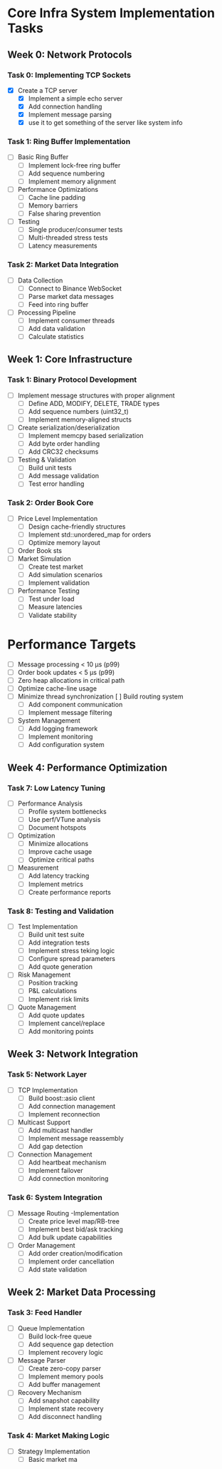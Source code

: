 # Core Infra System Implementation Tasks

## Week 0: Network Protocols

### Task 0: Implementing TCP Sockets
- [x] Create a TCP server
  - [x] Implement a simple echo server
  - [x] Add connection handling
  - [x] Implement message parsing
  - [x] use it to get something of the server like system info

### Task 1: Ring Buffer Implementation
- [ ] Basic Ring Buffer
  - [ ] Implement lock-free ring buffer
  - [ ] Add sequence numbering
  - [ ] Implement memory alignment
- [ ] Performance Optimizations
  - [ ] Cache line padding
  - [ ] Memory barriers
  - [ ] False sharing prevention
- [ ] Testing
  - [ ] Single producer/consumer tests
  - [ ] Multi-threaded stress tests
  - [ ] Latency measurements

### Task 2: Market Data Integration
- [ ] Data Collection
  - [ ] Connect to Binance WebSocket
  - [ ] Parse market data messages
  - [ ] Feed into ring buffer
- [ ] Processing Pipeline
  - [ ] Implement consumer threads
  - [ ] Add data validation
  - [ ] Calculate statistics

## Week 1: Core Infrastructure

### Task 1: Binary Protocol Development
- [ ] Implement message structures with proper alignment
  - [ ] Define ADD, MODIFY, DELETE, TRADE types
  - [ ] Add sequence numbers (uint32_t)
  - [ ] Implement memory-aligned structs
- [ ] Create serialization/deserialization
  - [ ] Implement memcpy based serialization
  - [ ] Add byte order handling
  - [ ] Add CRC32 checksums
- [ ] Testing & Validation
  - [ ] Build unit tests
  - [ ] Add message validation
  - [ ] Test error handling

### Task 2: Order Book Core
- [ ] Price Level Implementation
  - [ ] Design cache-friendly structures
  - [ ] Implement std::unordered_map for orders
  - [ ] Optimize memory layout
- [ ] Order Book sts
- [ ] Market Simulation
  - [ ] Create test market
  - [ ] Add simulation scenarios
  - [ ] Implement validation
- [ ] Performance Testing
  - [ ] Test under load
  - [ ] Measure latencies
  - [ ] Validate stability

# Performance Targets
- [ ] Message processing < 10 μs (p99)
- [ ] Order book updates < 5 μs (p99)
- [ ] Zero heap allocations in critical path
- [ ] Optimize cache-line usage
- [ ] Minimize thread synchronization [ ] Build routing system
  - [ ] Add component communication
  - [ ] Implement message filtering
- [ ] System Management
  - [ ] Add logging framework
  - [ ] Implement monitoring
  - [ ] Add configuration system

## Week 4: Performance Optimization

### Task 7: Low Latency Tuning
- [ ] Performance Analysis
  - [ ] Profile system bottlenecks
  - [ ] Use perf/VTune analysis
  - [ ] Document hotspots
- [ ] Optimization
  - [ ] Minimize allocations
  - [ ] Improve cache usage
  - [ ] Optimize critical paths
- [ ] Measurement
  - [ ] Add latency tracking
  - [ ] Implement metrics
  - [ ] Create performance reports

### Task 8: Testing and Validation
- [ ] Test Implementation
  - [ ] Build unit test suite
  - [ ] Add integration tests
  - [ ] Implement stress teking logic
  - [ ] Configure spread parameters
  - [ ] Add quote generation
- [ ] Risk Management
  - [ ] Position tracking
  - [ ] P&L calculations
  - [ ] Implement risk limits
- [ ] Quote Management
  - [ ] Add quote updates
  - [ ] Implement cancel/replace
  - [ ] Add monitoring points

## Week 3: Network Integration

### Task 5: Network Layer
- [ ] TCP Implementation
  - [ ] Build boost::asio client
  - [ ] Add connection management
  - [ ] Implement reconnection
- [ ] Multicast Support
  - [ ] Add multicast handler
  - [ ] Implement message reassembly
  - [ ] Add gap detection
- [ ] Connection Management
  - [ ] Add heartbeat mechanism
  - [ ] Implement failover
  - [ ] Add connection monitoring

### Task 6: System Integration
- [ ] Message Routing
  -Implementation
  - [ ] Create price level map/RB-tree
  - [ ] Implement best bid/ask tracking
  - [ ] Add bulk update capabilities
- [ ] Order Management
  - [ ] Add order creation/modification
  - [ ] Implement order cancellation
  - [ ] Add state validation

## Week 2: Market Data Processing

### Task 3: Feed Handler
- [ ] Queue Implementation
  - [ ] Build lock-free queue
  - [ ] Add sequence gap detection
  - [ ] Implement recovery logic
- [ ] Message Parser
  - [ ] Create zero-copy parser
  - [ ] Implement memory pools
  - [ ] Add buffer management
- [ ] Recovery Mechanism
  - [ ] Add snapshot capability
  - [ ] Implement state recovery
  - [ ] Add disconnect handling

### Task 4: Market Making Logic
- [ ] Strategy Implementation
  - [ ] Basic market ma
